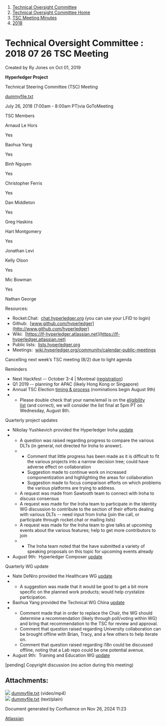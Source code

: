 1. [Technical Oversight Committee](index.html)
2. [Technical Oversight Committee Home](Technical-Oversight-Committee-Home_21430274.html)
3. [TSC Meeting Minutes](TSC-Meeting-Minutes_21448544.html)
4. [2018](2018_21448716.html)

# Technical Oversight Committee : 2018 07 26 TSC Meeting

Created by Ry Jones on Oct 01, 2019

**Hyperledger Project**

Technical Steering Committee (TSC) Meeting

[dummyfile.txt](#)

July 26, 2018 (7:00am - 8:00am PT)via GoToMeeting

TSC Members

Arnaud Le Hors

Yes

Baohua Yang

Yes

Binh Nguyen

Yes

Christopher Ferris

Yes

Dan Middleton

Yes

Greg Haskins

Hart Montgomery

Yes

Jonathan Levi

Kelly Olson

Yes

Mic Bowman

Yes

Nathan George

Resources:

- Rocket.Chat:  [chat.hyperledger.org](http://chat.hyperledger.org/) (you can use your LFID to login)
- Github:  [www.github.com/hyperledger](http://www.github.com/hyperledger)
- Wiki:  [https://lf-hyperledger.atlassian.net](https://lf-hyperledger.atlassian.net)
- Public lists:  [lists.hyperledger.org](http://lists.hyperledger.org/)
- Meetings:  [wiki.hyperledger.org/community/calendar-public-meetings](http://wiki.hyperledger.org/community/calendar-public-meetings)

Cancelling next week’s TSC meeting (8/2) due to light agenda

Reminders

- Next Hackfest -- October 3-4 | Montreal ([registration](https://www.regonline.com/hyperledgerhackfestoctober2018copy))
- Q1 2019 -- planning for APAC (likely Hong Kong or Singapore)
- Annual TSC Election [timing &amp; process](https://docs.google.com/document/d/18YE2l4UZJry7LAcXCMnGQdQuCKuT5mfQS5IRetTeevI/edit) (nominations begin August 9th)
- - Please double check that your name/email is on the [eligibility list](https://docs.google.com/spreadsheets/d/1-R43fMOia9P1JsFiSWe3wxkOmkzK_EM7HT2kmYNEn0M/edit#gid=31088272) (and correct), we will consider the list final at 5pm PT on Wednesday, August 8th.

Quarterly project updates

- Nikolay Yushkevich provided the Hyperledger Iroha [update](https://lf-hyperledger.atlassian.netgroups/tsc/project-updates/iroha-2018-jul)
- - A question was raised regarding progress to compare the various DLTs (in general, not directed for Iroha to answer).
  - - Comment that little progress has been made as it is difficult to fit the various projects into a narrow decision tree; could have adverse effect on collaboration
    - Suggestion made to continue work on increased componentization and highlighting the areas for collaboration
    - Suggestion made to focus comparison efforts on which problems the various platforms are trying to address.
  - A request was made from Sawtooth team to connect with Iroha to discuss consensus
  - A request was made for the Iroha team to participate in the Identity WG discussion to contribute to the section of their efforts dealing with various DLTs -- need input from Iroha (join the call, or participate through rocket.chat or mailing lists)
  - A request was made for the Iroha team to give talks at upcoming events about the various features; help to get more contributors to join
  - - The Iroha team noted that the have submitted a variety of speaking proposals on this topic for upcoming events already
- August 9th:  Hyperledger Composer [update](https://lf-hyperledger.atlassian.netgroups/tsc/project-updates/composer-2018-aug)

Quarterly WG update

- Nate DeNiro provided the Healthcare WG [update](https://lf-hyperledger.atlassian.netgroups/tsc/wg-updates/healthcare-wg-2018-jul)
- - A suggestion was made that it would be good to get a bit more specific on the planned work products; would help crystalize participation.
- Baohua Yang provided the Technical WG China [update](https://lf-hyperledger.atlassian.netgroups/tsc/wg-updates/technical-wg-china-2018-jul)
- - Comment made that in order to replace the Chair, the WG should determine a recommendation (likely through poll/voting within WG) and bring that recommendation to the TSC for review and approval.
  - Comment that question raised regarding University collaboration can be brought offline with Brian, Tracy, and a few others to help iterate on.
  - Comment that question raised regarding i18n could be discussed offline, noting that a Lab repo could be one potential avenue.
- August 9th:  Training and Education WG [update](https://lf-hyperledger.atlassian.netgroups/tsc/wg-updates/training-and-education-wg-2018-aug)

\[pending] Copyright discussion (no action during this meeting)

## Attachments:

![](images/icons/bullet_blue.gif) [dummyfile.txt](attachments/21433821/21457609.txt) (video/mp4)  
![](images/icons/bullet_blue.gif) [dummyfile.txt](attachments/21433821/21448746.txt) (text/plain)

Document generated by Confluence on Nov 26, 2024 11:23

[Atlassian](http://www.atlassian.com/)
